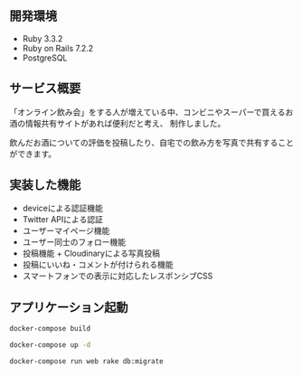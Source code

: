 ## 開発環境

- Ruby 3.3.2
- Ruby on Rails 7.2.2
- PostgreSQL

## サービス概要

「オンライン飲み会」をする人が増えている中、コンビニやスーパーで買えるお酒の情報共有サイトがあれば便利だと考え、
制作しました。

飲んだお酒についての評価を投稿したり、自宅での飲み方を写真で共有することができます。

## 実装した機能

- deviceによる認証機能
- Twitter APIによる認証
- ユーザーマイページ機能
- ユーザー同士のフォロー機能
- 投稿機能 + Cloudinaryによる写真投稿
- 投稿にいいね・コメントが付けられる機能
- スマートフォンでの表示に対応したレスポンシブCSS

## アプリケーション起動

```sh
docker-compose build

docker-compose up -d

docker-compose run web rake db:migrate
```
